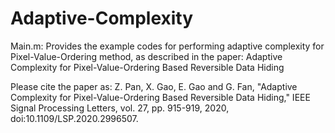 # Adaptive-Complexity
Main.m: Provides the example codes for performing adaptive complexity for Pixel-Value-Ordering method, as described in the paper: Adaptive Complexity for Pixel-Value-Ordering Based Reversible Data Hiding

Please cite the paper as:
Z. Pan, X. Gao, E. Gao and G. Fan, "Adaptive Complexity for Pixel-Value-Ordering Based Reversible Data Hiding," IEEE Signal Processing Letters, vol. 27, pp. 915-919, 2020, doi:10.1109/LSP.2020.2996507.
